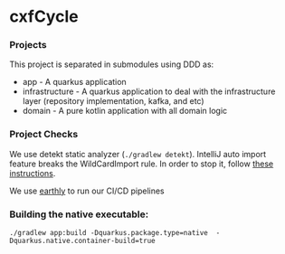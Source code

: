 # cxfCycle

### Projects

This project is separated in submodules using DDD as:

* app - A quarkus application
* infrastructure - A quarkus application to deal with the infrastructure layer (repository implementation, kafka, and etc)
* domain - A pure kotlin application with all domain logic 

### Project Checks

We use detekt static analyzer (`./gradlew detekt`). IntelliJ auto import feature 
breaks the WildCardImport rule. In order to stop it, follow [these instructions](https://blog.marcnuri.com/intellij-idea-how-to-disable-wildcard-imports).

We use [earthly](https://earthly.dev/) to run our CI/CD pipelines 

### Building the native executable:

` ./gradlew app:build -Dquarkus.package.type=native  -Dquarkus.native.container-build=true
`


